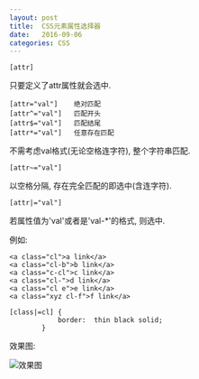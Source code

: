```yaml
---
layout: post
title:  CSS元素属性选择器
date:   2016-09-06
categories: CSS
---
```


```
[attr]
```
只要定义了attr属性就会选中.

```
[attr="val"]    绝对匹配
[attr^="val"]   匹配开头
[attr$="val"]   匹配结尾
[attr*="val"]   任意存在匹配
```

不需考虑val格式(无论空格连字符), 整个字符串匹配.


```
[attr~="val"]
```

以空格分隔, 存在完全匹配的即选中(含连字符).

```
[attr|="val"]
```
若属性值为'val'或者是'val-*'的格式, 则选中.

例如:

```
<a class="cl">a link</a>
<a class="cl-b">b link</a>
<a class="c-cl">c link</a>
<a class="cl-">d link</a>
<a class="cl e">e link</a>
<a class="xyz cl-f">f link</a>
```

```
[class|=cl] {
            border:  thin black solid;
        }
```

效果图:

![效果图](/wiki/wiki/cssAttrSelector.png)
